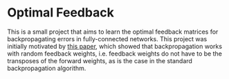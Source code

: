 # Optimal Feedback
This is a small project that aims to learn the optimal feedback matrices for backpropagating errors in fully-connected networks. This project was initially motivated by [this paper](https://www.nature.com/articles/ncomms13276), which showed that backpropagation works with random feedback weights, i.e. feedback weights do not have to be the transposes of the forward weights, as is the case in the standard backpropagation algorithm.



